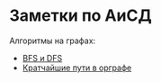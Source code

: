 # Заметки по АиСД

Алгоритмы на  графах:

* [BFS и DFS](dfs-bfs.md)
* [Кратчайшие пути в орграфе](shortest-paths.md)
